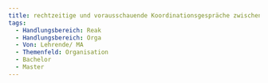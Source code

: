 ```yaml
---
title: rechtzeitige und vorausschauende Koordinationsgespräche zwischen Modulverantwortlichen eines Fachsemesters (inkl. Lehrbeauftragten und WiMAs)
tags:
  - Handlungsbereich: Reak
  - Handlungsbereich: Orga
  - Von: Lehrende/ MA
  - Themenfeld: Organisation
  - Bachelor
  - Master
---
```


